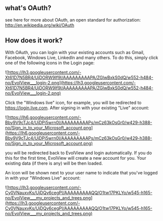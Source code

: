 ## what's OAuth? ##
see here for more about OAuth, an open standard for authorization: http://en.wikipedia.org/wiki/OAuth

## How does it work? ##
With OAuth, you can login with your existing accounts such as Gmail, Facebook, Windows Live, LinkedIn and many others. To do this, simply click one of the following icons in the Login page:

![https://lh3.googleusercontent.com/-Xt61D7N5BR4/UjDORW9If9I/AAAAAAAAAPA/ZGlwBxkS0dQ/w552-h484-no/EvolView___login-2.png](https://lh3.googleusercontent.com/-Xt61D7N5BR4/UjDORW9If9I/AAAAAAAAAPA/ZGlwBxkS0dQ/w552-h484-no/EvolView___login-2.png)

Click the "Windows live" icon, for example, you will be redirected to https://login.live.com. After signing in with your existing "Live" account:

![https://lh6.googleusercontent.com/-Bby9V9cTJc4/UjDPi5wrn0I/AAAAAAAAAPs/mCz63kOsGr0/w429-h388-no/Sign_in_to_your_Microsoft_account.png](https://lh6.googleusercontent.com/-Bby9V9cTJc4/UjDPi5wrn0I/AAAAAAAAAPs/mCz63kOsGr0/w429-h388-no/Sign_in_to_your_Microsoft_account.png)

you will be redirected back to EvolView and login automatically. If you do this for the first time, EvolView will create a new account for you. Your existing data (if there is any) will be then loaded.

An icon will be shown next to your user name to indicate that you've logged in with your "Windows Live" account:

![https://lh3.googleusercontent.com/-Cy0VNauxvKs/UjDQv6cegPI/AAAAAAAAAQQ/O1tw17PKLYo/w545-h165-no/EvolView___my_projects_and_trees.png](https://lh3.googleusercontent.com/-Cy0VNauxvKs/UjDQv6cegPI/AAAAAAAAAQQ/O1tw17PKLYo/w545-h165-no/EvolView___my_projects_and_trees.png)